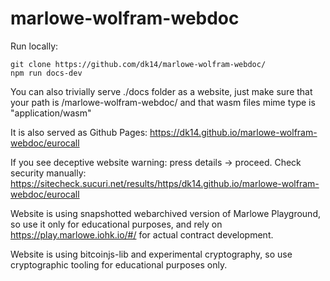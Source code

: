 # marlowe-wolfram-webdoc


Run locally:
```
git clone https://github.com/dk14/marlowe-wolfram-webdoc/
npm run docs-dev
```

You can also trivially serve ./docs folder as a website, just make sure that your path is <domain>/marlowe-wolfram-webdoc/ and that wasm files mime type is "application/wasm"


It is also served as Github Pages:
https://dk14.github.io/marlowe-wolfram-webdoc/eurocall

If you see deceptive website warning: press details -> proceed. 
Check security manually: https://sitecheck.sucuri.net/results/https/dk14.github.io/marlowe-wolfram-webdoc/eurocall

Website is using snapshotted webarchived version of Marlowe Playground, so use it only for educational purposes, and rely on https://play.marlowe.iohk.io/#/ for actual contract development.

Website is using bitcoinjs-lib and experimental cryptography, so use cryptographic tooling for educational purposes only.
